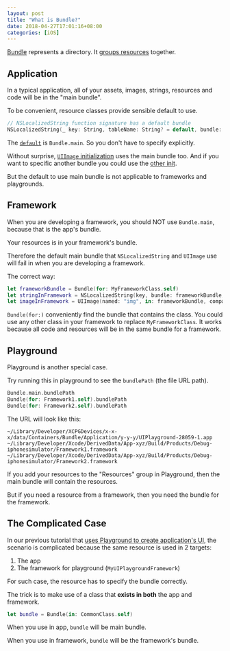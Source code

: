 ```yaml
---
layout: post
title: "What is Bundle?"
date: 2018-04-27T17:01:16+08:00
categories: [iOS]
---
```


[Bundle](https://developer.apple.com/documentation/foundation/bundle) represents a directory. It [groups resources](https://developer.apple.com/library/content/documentation/CoreFoundation/Conceptual/CFBundles/AboutBundles/AboutBundles.html) together.

## Application

In a typical application, all of your assets, images, strings, resources and code will be in the "main bundle".

To be convenient, resource classes provide sensible default to use.

```swift
// NSLocalizedString function signature has a default bundle
NSLocalizedString(_ key: String, tableName: String? = default, bundle: Bundle = default, value: String = default, comment: String) -> String
```

The [`default`](https://stackoverflow.com/q/24991791/242682) is `Bundle.main`. So you don't have to specify explicitly.

Without surprise, [`UIImage` initialization](https://developer.apple.com/documentation/uikit/uiimage/1624146-init) uses the main bundle too. And if you want to specific another bundle you could use the [other init](https://developer.apple.com/documentation/uikit/uiimage/1624154-init).

But the default to use main bundle is not applicable to frameworks and playgrounds.

## Framework

When you are developing a framework, you should NOT use `Bundle.main`, because that is the app's bundle.

Your resources is in your framework's bundle.

Therefore the default main bundle that `NSLocalizedString` and `UIImage` use will fail in when you are developing a framework.

The correct way:

```swift
let frameworkBundle = Bundle(for: MyFrameworkClass.self)
let stringInFramework = NSLocalizedString(key, bundle: frameworkBundle, comment: "")
let imageInFramework = UIImage(named: "img", in: frameworkBundle, compatibleWith: nil)
```

`Bundle(for:)` conveniently find the bundle that contains the class. You could use any other class in your framework to replace `MyFrameworkClass`. It works because all code and resources will be in the same bundle for a framework.

## Playground

Playground is another special case.

Try running this in playground to see the `bundlePath` (the file URL path).

```swift
Bundle.main.bundlePath
Bundle(for: Framework1.self).bundlePath
Bundle(for: Framework2.self).bundlePath
```

The URL will look like this:

```
~/Library/Developer/XCPGDevices/x-x-x/data/Containers/Bundle/Application/y-y-y/UIPlayground-28059-1.app
~/Library/Developer/Xcode/DerivedData/App-xyz/Build/Products/Debug-iphonesimulator/Framework1.framework
~/Library/Developer/Xcode/DerivedData/App-xyz/Build/Products/Debug-iphonesimulator/Framework2.framework
```

If you add your resources to the "Resources" group in Playground, then the main bundle will contain the resources.

But if you need a resource from a framework, then you need the bundle for the framework.

## The Complicated Case

In our previous tutorial that [uses Playground to create application's UI](/2017/10/05/adding-playground-to-an-existing-project/), the scenario is complicated because the same resource is used in 2 targets:

1. The app
2. The framework for playground (`MyUIPlaygroundFramework`)

For such case, the resource has to specify the bundle correctly.

The trick is to make use of a class that **exists in both** the app and framework.

```swift
let bundle = Bundle(in: CommonClass.self)
```

When you use in app, `bundle` will be main bundle.

When you use in framework, `bundle` will be the framework's bundle.
